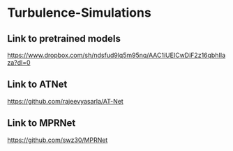 # Turbulence-Simulations


## Link to pretrained models
 https://www.dropbox.com/sh/ndsfud9lq5m95nq/AAC1iUEICwDiF2z16qbhIIaza?dl=0
 
## Link to ATNet
https://github.com/rajeevyasarla/AT-Net

## Link to MPRNet
https://github.com/swz30/MPRNet 
